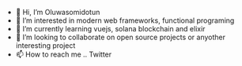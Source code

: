 - 👋 Hi, I’m Oluwasomidotun 
- 👀 I’m interested in modern web frameworks, functional programing
- 🌱 I’m currently learning vuejs, solana blockchain and elixir
- 💞️ I’m looking to collaborate on open source projects or anyother interesting project
- 📫 How to reach me .. Twitter

<!---
olutunmie/olutunmie is a ✨ special ✨ repository because its `README.md` (this file) appears on your GitHub profile.
You can click the Preview link to take a look at your changes.
--->
